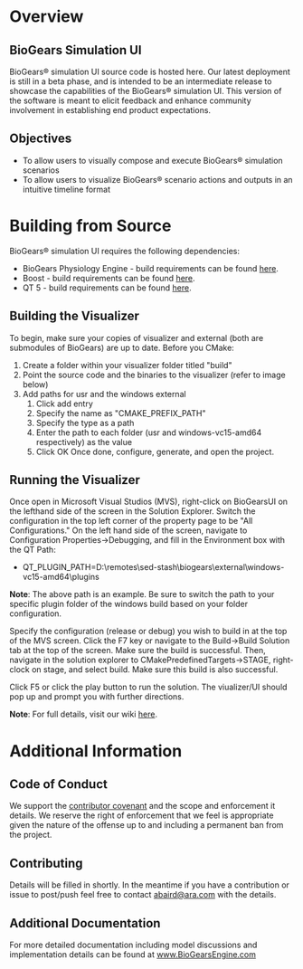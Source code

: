 Overview
==========

BioGears Simulation UI
----------------------

BioGears® simulation UI source code is hosted here. Our latest deployment is still in a beta phase, and is intended to be an intermediate release to showcase the capabilities of the BioGears® simulation UI. This version of the software is meant to elicit feedback and enhance community involvement in establishing end product expectations.

Objectives
----------

* To allow users to visually compose and execute BioGears® simulation scenarios
* To allow users to visualize BioGears® scenario actions and outputs in an intuitive timeline format

Building from Source
====================

BioGears® simulation UI requires the following dependencies:
* BioGears Physiology Engine - build requirements can be found [here](https://github.com/BioGearsEngine/core/wiki).
* Boost - build requirements can be found [here](https://www.boost.org/doc/libs/1_68_0/more/getting_started/index.html).
* QT 5 -  build requirements can be found [here](https://wiki.qt.io/Building_Qt_5_from_Git).

Building the Visualizer
------------------

To begin, make sure your copies of visualizer and external (both are submodules of BioGears) are up to date. Before you CMake:
1. Create a folder within your visualizer folder titled "build"
1. Point the source code and the binaries to the visualizer (refer to image below)
1. Add paths for usr and the windows external
     1. Click add entry
     1. Specify the name as "CMAKE_PREFIX_PATH"
     1. Specify the type as a path
     1. Enter the path to each folder (usr and windows-vc15-amd64 respectively) as the value
     1. Click OK
Once done, configure, generate, and open the project.

Running the Visualizer
------------------

Once open in Microsoft Visual Studios (MVS), right-click on BioGearsUI on the lefthand side of the screen in the Solution Explorer. Switch the configuration in the top left corner of the property page to be "All Configurations." On the left hand side of the screen, navigate to Configuration Properties→Debugging, and fill in the Environment box with the QT Path:

* QT_PLUGIN_PATH=D:\remotes\sed-stash\biogears\external\windows-vc15-amd64\plugins

**Note**: The above path is an example. Be sure to switch the path to your specific plugin folder of the windows build based on your folder configuration. 

Specify the configuration (release or debug) you wish to build in at the top of the MVS screen. Click the F7 key or navigate to the Build→Build Solution tab at the top of the screen. Make sure the build is successful. Then, navigate in the solution explorer to CMakePredefinedTargets→STAGE, right-clock on stage, and select build. Make sure this build is also successful. 

Click F5 or click the play button to run the solution. The viualizer/UI should pop up and prompt you with further directions.

**Note**: For full details, visit our wiki [here]( https://github.com/BioGearsEngine/ui/wiki/Running-the-Visualizer).

Additional Information
======================

Code of Conduct
------------------
We support the [contributor covenant](https://github.com/BioGearsEngine/Engine/blob/master/CODE_OF_CONDUCT.md) and the scope and enforcement it details. We reserve the right of enforcement that we feel is appropriate given the nature of the offense up to and including a permanent ban from the project.

Contributing 
-------------
Details will be filled in shortly. In the meantime if you have a contribution or issue to post/push feel free to contact abaird@ara.com with the details. 

Additional Documentation
--------------------------
For more detailed documentation including model discussions and implementation details can be found at www.BioGearsEngine.com



